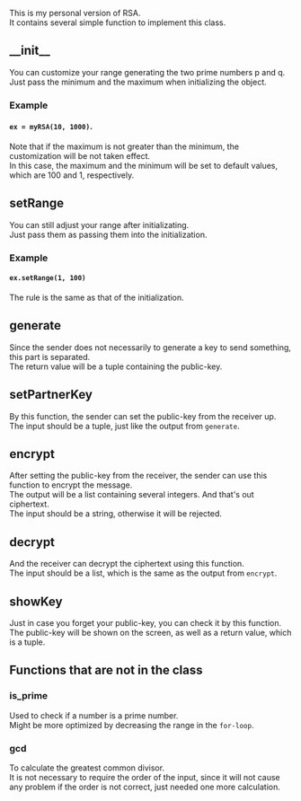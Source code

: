 This is my personal version of RSA.  
It contains several simple function to implement this class.  

## \_\_init__
You can customize your range generating the two prime numbers p and q.  
Just pass the minimum and the maximum when initializing the object.  

### Example

#### `ex = myRSA(10, 1000)`. 
Note that if the maximum is not greater than the minimum, the customization will be not taken effect.  
In this case, the maximum and the minimum will be set to default values, which are 100 and 1, respectively.  

## setRange
You can still adjust your range after initializating.  
Just pass them as passing them into the initialization.  

### Example

#### `ex.setRange(1, 100)`
The rule is the same as that of the initialization.  

## generate
Since the sender does not necessarily to generate a key to send something, this part is separated.  
The return value will be a tuple containing the public-key.  

## setPartnerKey
By this function, the sender can set the public-key from the receiver up.  
The input should be a tuple, just like the output from `generate`.

## encrypt
After setting the public-key from the receiver, the sender can use this function to encrypt the message.  
The output will be a list containing several integers. And that's out ciphertext.  
The input should be a string, otherwise it will be rejected.

## decrypt
And the receiver can decrypt the ciphertext using this function.  
The input should be a list, which is the same as the output from `encrypt`.  

## showKey
Just in case you forget your public-key, you can check it by this function.  
The public-key will be shown on the screen, as well as a return value, which is a tuple.

## Functions that are not in the class

### is_prime
Used to check if a number is a prime number.  
Might be more optimized by decreasing the range in the `for-loop`.

### gcd
To calculate the greatest common divisor.  
It is not necessary to require the order of the input, since it will not cause any problem if the order is not correct, just needed one more calculation.